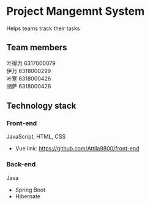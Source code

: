 # Project Mangemnt System

Helps teams track their tasks

## Team members 
叶得力	6317000079   
伊万 6318000299	   
叶寒 6318000426  	  
胡萨 6318000428	     
  

## Technology stack

### Front-end     
JavaScript, HTML, CSS 
- Vue
link: https://github.com/Attila9800/front-end

### Back-end    
Java  
- Spring Boot  
- Hibernate  
